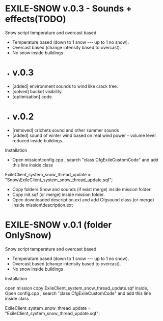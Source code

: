 # EXILE-SNOW v.0.3 - Sounds + effects(TODO)
Snow script temperature and overcast based

- Temperature based (down to 1 snow --- up to 1 no snow).
- Overcast based (change intensity based to overcast).
- No snow inside buildings .
- # v.0.3
- [added] environment sounds to wind like crack tree.
- [solved] bucket visibility.
- [optimisation] code.
- # v.0.2
- [removed] crichets sound and other summer sounds
- [added] sound of winter wind based on real wind power - volume level reduced inside buildings.

Installation

- Open mission\config.cpp , search "class CfgExileCustomCode" and add this line inside class

ExileClient_system_snow_thread_update = "Snow\ExileClient_system_snow_thread_update.sqf";

- Copy folders Snow and sounds (if exist merge) inside mission folder.
- Copy init.sqf (or merge) inside mission folder.
- Open downloaded description.ext and add Cfgsound class (or merge) inside mission\description.ext 




# EXILE-SNOW v.0.1 (folder OnlySnow)
Snow script temperature and overcast based

- Temperature based (down to 1 snow --- up to 1 no snow).
- Overcast based (change intensity based to overcast).
- No snow inside buildings .

Installation

open mission 
copy ExileClient_system_snow_thread_update.sqf inside,
Open config.cpp , search "class CfgExileCustomCode" and add this line inside class

ExileClient_system_snow_thread_update = "ExileClient_system_snow_thread_update.sqf";
